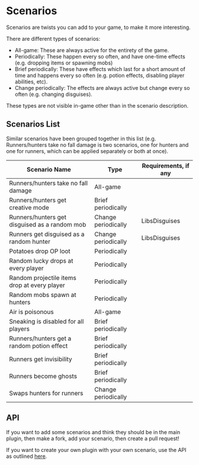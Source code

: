 # Scenarios

Scenarios are twists you can add to your game, to make it more interesting.

There are different types of scenarios:

* All-game: These are always active for the entirety of the game.
* Periodically: These happen every so often, and have one-time effects (e.g. dropping items or spawning mobs)
* Brief periodically: These have effects which last for a short amount of time and happens every so often (e.g. potion effects, disabling player abilities, etc).
* Change periodically: The effects are always active but change every so often (e.g. changing disguises).

These types are not visible in-game other than in the scenario description.

## Scenarios List

Similar scenarios have been grouped together in this list (e.g. Runners/hunters take no fall damage is two scenarios, one for hunters and one for runners, which can be applied separately or both at once).

| Scenario Name                                 | Type                | Requirements, if any |
| --------------------------------------------- | ------------------- | -------------------- |
| Runners/hunters take no fall damage           | All-game            |                      |
| Runners/hunters get creative mode             | Brief periodically  |                      |
| Runners/hunters get disguised as a random mob | Change periodically | LibsDisguises        |
| Runners get disguised as a random hunter      | Change periodically | LibsDisguises        |
| Potatoes drop OP loot                         | Periodically        |                      |
| Random lucky drops at every player            | Periodically        |                      |
| Random projectile items drop at every player  | Periodically        |                      |
| Random mobs spawn at hunters                  | Periodically        |                      |
| Air is poisonous                              | All-game            |                      |
| Sneaking is disabled for all players          | Brief periodically  |                      |
| Runners/hunters get a random potion effect    | Brief periodically  |                      |
| Runners get invisibility                      | Brief periodically  |                      |
| Runners become ghosts                         | Brief periodically  |                      |
| Swaps hunters for runners                     | Change periodically |                      |

## API

If you want to add some scenarios and think they should be in the main plugin, then make a fork, add your scenario, then create a pull request!

If you want to create your own plugin with your own scenario, use the API as outlined [here](../developers/api.md#scenarios).
